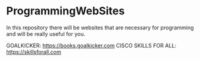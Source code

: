 # ProgrammingWebSites
In this repository there will be websites that are necessary for programming and will be really useful for you.

GOALKICKER: https://books.goalkicker.com
CISCO SKILLS FOR ALL: https://skillsforall.com
